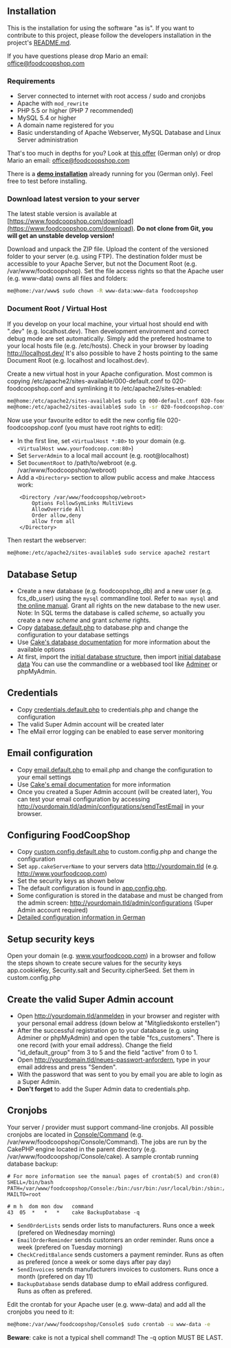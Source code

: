 ## Installation
This is the installation for using the software "as is". If you want to contribute to this project, please follow the developers installation in the project's [README.md]({{site.repo_url}}/blob/master/README.md).

If you have questions please drop Mario an email: office@foodcoopshop.com

### Requirements
* Server connected to internet with root access / sudo and cronjobs
* Apache with `mod_rewrite`
* PHP 5.5 or higher (PHP 7 recommended)
* MySQL 5.4 or higher
* A domain name registered for you
* Basic understanding of Apache Webserver, MySQL Database and Linux Server administration

That's too much in depths for you? Look at [this offer](https://www.foodcoopshop.com/das-angebot/) (German only) or drop Mario an email: office@foodcoopshop.com

There is a **[demo installation](https://demo.foodcoopshop.com/)** already running for you (German only). Feel free to test before installing.

### Download latest version to your server
The latest stable version is available at [https://www.foodcoopshop.com/download](https://www.foodcoopshop.com/download). **Do not clone from Git, you will get an unstable develop version!**

Download and unpack the ZIP file. Upload the content of the versioned folder to your server (e.g. using FTP). The destination folder must be accessible to your Apache Server, but not the Document Root (e.g. /var/www/foodcoopshop).
Set the file access rights so that the Apache user (e.g. www-data) owns all files and folders:
```bash
me@home:/var/www$ sudo chown -R www-data:www-data foodcoopshop
```

### Document Root / Virtual Host
If you develop on your local machine, your virtual host should end with ".dev" (e.g. localhost.dev). Then development environment and correct debug mode are set automatically. Simply add the prefered hostname to your local hosts file (e.g. /etc/hosts). Check in your browser by loading http://localhost.dev/ It's also possible to have 2 hosts pointing to the same Document Root (e.g. localhost and localhost.dev).

Create a new virtual host in your Apache configuration. Most common is copying /etc/apache2/sites-available/000-default.conf to 020-foodcoopshop.conf and symlinking it to /etc/apache2/sites-enabled:

```bash
me@home:/etc/apache2/sites-available$ sudo cp 000-default.conf 020-foodcoopshop.conf
me@home:/etc/apache2/sites-available$ sudo ln -sr 020-foodcoopshop.conf ../sites-enabled
```

Now use your favourite editor to edit the new config file 020-foodcoopshop.conf (you must have root rights to edit):
* In the first line, set `<VirtualHost *:80>` to your domain (e.g. `<VirtualHost www.yourfoodcoop.com:80>`)
* Set `ServerAdmin` to a local mail account (e.g. root@localhost)
* Set `DocumentRoot` to /path/to/webroot (e.g. /var/www/foodcoopshop/webroot)
* Add a `<Directory>` section to allow public access and make .htaccess work:
```
    <Directory /var/www/foodcoopshop/webroot>
        Options FollowSymLinks MultiViews
        AllowOverride All
        Order allow,deny
        allow from all
    </Directory>
```

Then restart the webserver:
```bash
me@home:/etc/apache2/sites-available$ sudo service apache2 restart
```

## Database Setup
* Create a new database (e.g. foodcoopshop_db) and a new user (e.g. fcs_db_user) using the `mysql` commandline tool. Refer to `man mysql` and [the online manual](https://dev.mysql.com/doc/refman/5.7/en/). Grant all rights on the new database to the new user. Note: In SQL terms the database is called _scheme_, so actually you create a new _scheme_ and grant _scheme_ rights.
* Copy [database.default.php]({{site.repo_url}}/blob/master/Config/database.default.php) to database.php and change the configuration to your database settings
* Use [Cake's database documentation](http://book.cakephp.org/2.0/en/development/configuration.html) for more information about the available options
* At first, import the [initial database structure]({{site.repo_url}}/blob/master/Config/sql/_installation/clean-db-structure.sql), then import [initial database data]({{site.repo_url}}/blob/master/Config/sql/_installation/clean-db-data.sql) You can use the commandline or a webbased tool like [Adminer](https://www.adminer.org/) or phpMyAdmin.

## Credentials
* Copy [credentials.default.php]({{site.repo_url}}/blob/master/Config/credentials.default.php) to credentials.php and change the configuration
* The valid Super Admin account will be created later
* The eMail error logging can be enabled to ease server monitoring

## Email configuration
* Copy [email.default.php]({{site.repo_url}}/blob/master/Config/email.default.php) to email.php and change the configuration to your email settings
* Use [Cake's email documentation](http://book.cakephp.org/2.0/en/core-utility-libraries/email.html) for more information
* Once you created a Super Admin account (will be created later), You can test your email configuration by accessing http://yourdomain.tld/admin/configurations/sendTestEmail in your browser.

## Configuring FoodCoopShop
* Copy [custom.config.default.php]({{site.repo_url}}/blob/master/Config/custom.config.default.php) to custom.config.php and change the configuration
* Set `app.cakeServerName` to your servers data http://yourdomain.tld (e.g. http://www.yourfoodcoop.com)
* Set the security keys as shown below
* The default configuration is found in [app.config.php]({{site.repo_url}}/blob/master/Config/app.config.php).
* Some configuration is stored in the database and must be changed from the admin screen: http://yourdomain.tld/admin/configurations (Super Admin account required)
* [Detailed configuration information in German](Software-Einstellungen)

## Setup security keys
Open your domain (e.g. www.yourfoodcoop.com) in a browser and follow the steps shown to create secure values for the security keys app.cookieKey, Security.salt and Security.cipherSeed. Set them in custom.config.php

## Create the valid Super Admin account
* Open http://yourdomain.tld/anmelden in your browser and register with your personal email address (down below at "Mitgliedskonto erstellen")
* After the successful registration go to your database (e.g. using Adminer or phpMyAdmin) and open the table "fcs_customers". There is one record (with your email address). Change the field "id_default_group" from 3 to 5 and  the field "active" from 0 to 1.
* Open http://yourdomain.tld/neues-passwort-anfordern, type in your email address and press "Senden".
* With the password that was sent to you by email you are able to login as a Super Admin.
* **Don't forget** to add the Super Admin data to credentials.php.

## Cronjobs
Your server / provider must support command-line cronjobs. All possible cronjobs are located in [Console/Command](../blob/master/Console/Command) (e.g. /var/www/foodcoopshop/Console/Command). The jobs are run by the CakePHP engine located in the parent directory (e.g. /var/www/foodcoopshop/Console/cake). A sample crontab running database backup:
```
# For more information see the manual pages of crontab(5) and cron(8)
SHELL=/bin/bash
PATH=/var/www/foodcoopshop/Console:/bin:/usr/bin:/usr/local/bin:/sbin:/usr/sbin:/usr/local/sbin
MAILTO=root

# m h  dom mon dow   command
43  05  *   *   *    cake BackupDatabase -q
```

* `SendOrderLists` sends order lists to manufacturers. Runs once a week (prefered on Wednesday morning)
* `EmailOrderReminder` sends customers an order reminder. Runs once a week (prefered on Tuesday morning)
* `CheckCreditBalance` sends customers a payment reminder. Runs as often as prefered (once a week or some days after pay day)
* `SendInvoices` sends manufacturers invoices to customers. Runs once a month (prefered on day 11)
* `BackupDatabase` sends database dump to eMail address configured. Runs as often as prefered.

Edit the crontab for your Apache user (e.g. www-data) and add all the cronjobs you need to it:
```bash
me@home:/var/www/foodcoopshop/Console$ sudo crontab -u www-data -e
```

**Beware**: cake is not a typical shell command! The -q option MUST BE LAST.
